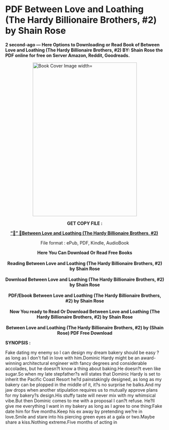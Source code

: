 # PDF Between Love and Loathing (The Hardy Billionaire Brothers, #2) by Shain Rose
<p><strong>2 second-ago &mdash; Here Options to Downloading or Read Book of Between Love and Loathing (The Hardy Billionaire Brothers, #2) BY: Shain Rose the PDF online for free on Server Amazon, Reddit, Goodreads.</strong></p><p><a href="https://educationsharingacademy.cloud/?book=123446478-between-love-and-loathing"><img style="display: block; margin-left: auto; margin-right: auto;" src="https://i.gr-assets.com/images/S/compressed.photo.goodreads.com/books/1689389953l/123446478.jpg" alt="Book Cover Image width=" width="330" height="488" /></a></p><p style="text-align: center;"><strong>GET COPY FILE :</strong></p><p style="text-align: center;"><strong><a href="https://educationsharingacademy.cloud/?book=123446478-between-love-and-loathing" target="_blank" rel="noopener">“📢” 🔗Between Love and Loathing (The Hardy Billionaire Brothers, #2)</a>&nbsp;</strong></p><p style="text-align: center;">File format : ePub, PDF, Kindle, AudioBook</p><div style="text-align: center;"><strong>Here You Can Download Or Read Free Books</strong></div><div style="text-align: center;">&nbsp;</div><div style="text-align: center;"><strong>Reading Between Love and Loathing (The Hardy Billionaire Brothers, #2) by Shain Rose</strong></div><div style="text-align: center;">&nbsp;</div><div style="text-align: center;"><strong>Download Between Love and Loathing (The Hardy Billionaire Brothers, #2) by Shain Rose</strong></div><div style="text-align: center;">&nbsp;</div><div style="text-align: center;"><strong>PDF/Ebook Between Love and Loathing (The Hardy Billionaire Brothers, #2) by Shain Rose</strong></div><div style="text-align: center;">&nbsp;</div><div style="text-align: center;"><strong>Now You ready to Read Or Download Between Love and Loathing (The Hardy Billionaire Brothers, #2) by Shain Rose</strong></div><div style="text-align: center;">&nbsp;</div><div style="text-align: center;"><strong>Between Love and Loathing (The Hardy Billionaire Brothers, #2) by (Shain Rose) PDF Free Download</strong></div><p><strong>SYNOPSIS :</strong></p><p>Fake dating my enemy so I can design my dream bakery should be easy ? as long as I don't fall in love with him.Dominic Hardy might be an award-winning architectural engineer with fancy degrees and considerable accolades, but he doesn?t know a thing about baking.He doesn?t even like sugar.So when my late stepfather?s will states that Dominic Hardy is set to inherit the Pacific Coast Resort he?d painstakingly designed, as long as my bakery can be plopped in the middle of it, it?s no surprise he balks.And my jaw drops when another stipulation requires us to mutually approve plans for my bakery?s design.His stuffy taste will never mix with my whimsical vibe.But then Dominic comes to me with a proposal I can?t refuse. He?ll give me everything I want in my bakery as long as I agree to one thing:Fake date him for five months.Keep his ex away by pretending we?re in love.Smile and stare into his piercing green eyes at a gala or two.Maybe share a kiss.Nothing extreme.Five months of acting in </p>

